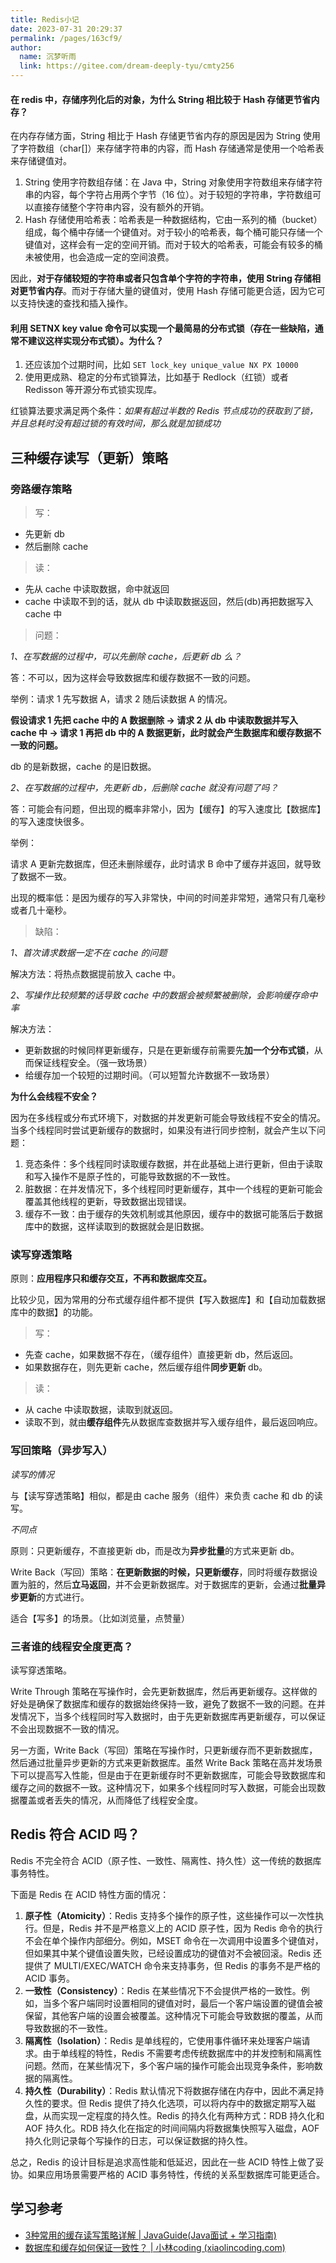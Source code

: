 ```yaml
---
title: Redis小记
date: 2023-07-31 20:29:37
permalink: /pages/163cf9/
author: 
  name: 沉梦听雨
  link: https://gitee.com/dream-deeply-tyu/cmty256
---
```

#### 在 redis 中，存储序列化后的对象，为什么 String 相比较于 Hash 存储更节省内存？

在内存存储方面，String 相比于 Hash 存储更节省内存的原因是因为 String 使用了字符数组（char[]）来存储字符串的内容，而 Hash 存储通常是使用一个哈希表来存储键值对。

1. String 使用字符数组存储：在 Java 中，String 对象使用字符数组来存储字符串的内容，每个字符占用两个字节（16 位）。对于较短的字符串，字符数组可以直接存储整个字符串内容，没有额外的开销。
2. Hash 存储使用哈希表：哈希表是一种数据结构，它由一系列的桶（bucket）组成，每个桶中存储一个键值对。对于较小的哈希表，每个桶可能只存储一个键值对，这样会有一定的空间开销。而对于较大的哈希表，可能会有较多的桶未被使用，也会造成一定的空间浪费。

因此，**对于存储较短的字符串或者只包含单个字符的字符串，使用 String 存储相对更节省内存**。而对于存储大量的键值对，使用 Hash 存储可能更合适，因为它可以支持快速的查找和插入操作。

#### 利用 SETNX key value 命令可以实现一个最简易的分布式锁（存在一些缺陷，通常不建议这样实现分布式锁）。为什么？

1. 还应该加个过期时间，比如 `SET lock_key unique_value NX PX 10000`
2. 使用更成熟、稳定的分布式锁算法，比如基于 Redlock（红锁）或者 Redisson 等开源分布式锁实现库。

红锁算法要求满足两个条件：*如果有超过半数的 Redis 节点成功的获取到了锁，并且总耗时没有超过锁的有效时间，那么就是加锁成功*

## 三种缓存读写（更新）策略

### 旁路缓存策略

> 写：

- 先更新 db
- 然后删除 cache

> 读：

- 先从 cache 中读取数据，命中就返回
- cache 中读取不到的话，就从 db 中读取数据返回，然后(db)再把数据写入 cache 中

> 问题：

*1、在写数据的过程中，可以先删除 cache，后更新 db 么？*

答：不可以，因为这样会导致数据库和缓存数据不一致的问题。

举例：请求 1 先写数据 A，请求 2 随后读数据 A 的情况。

**假设请求 1 先把 cache 中的 A 数据删除 -> 请求 2 从 db 中读取数据并写入 cache 中 -> 请求 1 再把 db 中的 A 数据更新，此时就会产生数据库和缓存数据不一致的问题。**

db 的是新数据，cache 的是旧数据。

*2、在写数据的过程中，先更新 db，后删除 cache 就没有问题了吗？*

 答：可能会有问题，但出现的概率非常小，因为【缓存】的写入速度比【数据库】的写入速度快很多。

举例：

请求 A 更新完数据库，但还未删除缓存，此时请求 B 命中了缓存并返回，就导致了数据不一致。

出现的概率低：是因为缓存的写入非常快，中间的时间差非常短，通常只有几毫秒或者几十毫秒。

> 缺陷：

*1、首次请求数据一定不在 cache 的问题*

解决方法：将热点数据提前放入 cache 中。

*2、写操作比较频繁的话导致 cache 中的数据会被频繁被删除，会影响缓存命中率*

解决方法：

- 更新数据的时候同样更新缓存，只是在更新缓存前需要先**加一个分布式锁**，从而保证线程安全。（强一致场景）
- 给缓存加一个较短的过期时间。（可以短暂允许数据不一致场景）

**为什么会线程不安全？**

因为在多线程或分布式环境下，对数据的并发更新可能会导致线程不安全的情况。当多个线程同时尝试更新缓存的数据时，如果没有进行同步控制，就会产生以下问题：

1. 竞态条件：多个线程同时读取缓存数据，并在此基础上进行更新，但由于读取和写入操作不是原子性的，可能导致数据的不一致性。
2. 脏数据：在并发情况下，多个线程同时更新缓存，其中一个线程的更新可能会覆盖其他线程的更新，导致数据出现错误。
3. 缓存不一致：由于缓存的失效机制或其他原因，缓存中的数据可能落后于数据库中的数据，这样读取到的数据就会是旧数据。

### 读写穿透策略

原则：**应用程序只和缓存交互，不再和数据库交互。**

比较少见，因为常用的分布式缓存组件都不提供【写入数据库】和【自动加载数据库中的数据】的功能。

> 写：

- 先查 cache，如果数据不存在，（缓存组件）直接更新 db，然后返回。
- 如果数据存在，则先更新 cache，然后缓存组件**同步更新** db。

> 读：

- 从 cache 中读取数据，读取到就返回。
- 读取不到，就由**缓存组件**先从数据库查数据并写入缓存组件，最后返回响应。

### 写回策略（异步写入）

*读写的情况*

与【读写穿透策略】相似，都是由 cache 服务（组件）来负责 cache 和 db 的读写。

*不同点*

原则：只更新缓存，不直接更新 db，而是改为**异步批量**的方式来更新 db。

Write Back（写回）策略：**在更新数据的时候，只更新缓存**，同时将缓存数据设置为脏的，然后**立马返回**，并不会更新数据库。对于数据库的更新，会通过**批量异步更新**的方式进行。

适合【写多】的场景。（比如浏览量，点赞量）

### 三者谁的线程安全度更高？

读写穿透策略。

Write Through 策略在写操作时，会先更新数据库，然后再更新缓存。这样做的好处是确保了数据库和缓存的数据始终保持一致，避免了数据不一致的问题。在并发情况下，当多个线程同时写入数据时，由于先更新数据库再更新缓存，可以保证不会出现数据不一致的情况。

另一方面，Write Back（写回）策略在写操作时，只更新缓存而不更新数据库，然后通过批量异步更新的方式来更新数据库。虽然 Write Back 策略在高并发场景下可以提高写入性能，但是由于在更新缓存时不更新数据库，可能会导致数据库和缓存之间的数据不一致。这种情况下，如果多个线程同时写入数据，可能会出现数据覆盖或者丢失的情况，从而降低了线程安全度。

## Redis 符合 ACID 吗？

Redis 不完全符合 ACID（原子性、一致性、隔离性、持久性）这一传统的数据库事务特性。

下面是 Redis 在 ACID 特性方面的情况：

1. **原子性（Atomicity）**：Redis 支持多个操作的原子性，这些操作可以一次性执行。但是，Redis 并不是严格意义上的 ACID 原子性，因为 Redis 命令的执行不会在单个操作内部细分。例如，MSET 命令在一次调用中设置多个键值对，但如果其中某个键值设置失败，已经设置成功的键值对不会被回滚。Redis 还提供了 MULTI/EXEC/WATCH 命令来支持事务，但 Redis 的事务不是严格的 ACID 事务。
2. **一致性（Consistency）**：Redis 在某些情况下不会提供严格的一致性。例如，当多个客户端同时设置相同的键值对时，最后一个客户端设置的键值会被保留，其他客户端的设置会被覆盖。这种情况下可能会导致数据的覆盖，从而导致数据的不一致性。
3. **隔离性（Isolation）**：Redis 是单线程的，它使用事件循环来处理客户端请求。由于单线程的特性，Redis 不需要考虑传统数据库中的并发控制和隔离性问题。然而，在某些情况下，多个客户端的操作可能会出现竞争条件，影响数据的隔离性。
4. **持久性（Durability）**：Redis 默认情况下将数据存储在内存中，因此不满足持久性的要求。但 Redis 提供了持久化选项，可以将内存中的数据定期写入磁盘，从而实现一定程度的持久性。Redis 的持久化有两种方式：RDB 持久化和 AOF 持久化。RDB 持久化在指定的时间间隔内将数据集快照写入磁盘，AOF 持久化则记录每个写操作的日志，可以保证数据的持久性。

总之，Redis 的设计目标是追求高性能和低延迟，因此在一些 ACID 特性上做了妥协。如果应用场景需要严格的 ACID 事务特性，传统的关系型数据库可能更适合。



## 学习参考

- [3种常用的缓存读写策略详解 | JavaGuide(Java面试 + 学习指南)](https://javaguide.cn/database/redis/3-commonly-used-cache-read-and-write-strategies.html)
- [数据库和缓存如何保证一致性？ | 小林coding (xiaolincoding.com)](https://xiaolincoding.com/redis/architecture/mysql_redis_consistency.html#数据库和缓存如何保证一致性)
